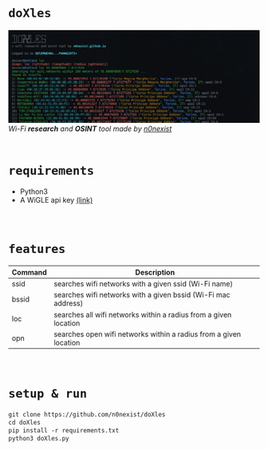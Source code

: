 # ```doXles```
![alt-text](https://github.com/n0nexist/doXles/blob/main/screenshot.png?raw=true)
<br><i> Wi-Fi <b>research</b> and <b>OSINT</b> tool made by <a href="https://github.com/n0nexist">n0nexist</a></i>
<br><br>

# ```requirements```
<ul>
<li>Python3</li>
<li>A WiGLE api key <a href="https://wigle.net/account">(link)</a></li>
</ul>
<br>

# ```features```
| Command | Description                                                       |
|---------|-------------------------------------------------------------------|
| ssid    | searches wifi networks with a given ssid (Wi-Fi name)             |
| bssid   | searches wifi networks with a given bssid (Wi-Fi mac address)     |
| loc     | searches all wifi networks within a radius from a given location  |
| opn     | searches open wifi networks within a radius from a given location |
<br>

# ```setup & run```
```
git clone https://github.com/n0nexist/doXles
cd doXles
pip install -r requirements.txt
python3 doXles.py
```
